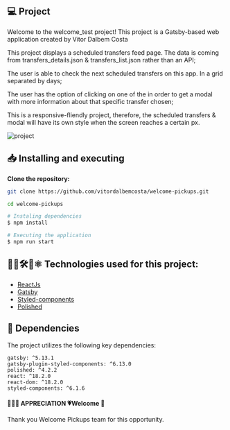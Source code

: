 ## 💻 Project

Welcome to the welcome_test project! This project is a Gatsby-based web application created by Vitor Dalbem Costa

This project displays a scheduled transfers feed page. The data is coming from transfers_details.json & transfers_list.json rather than an API;

The user is able to check the next scheduled transfers on this app. In a grid separated by days;

The user has the option of clicking on one of the in order to get a modal with more information about that specific transfer chosen;

This is a responsive-fliendly project, therefore, the scheduled transfers & modal will have its own style when the screen reaches a certain px.

![project](https://github.com/vitordalbemcosta/welcome-pickups/assets/95107819/83795bc6-16b1-4922-8919-6c285595cf52)

## 📥 Installing and executing

**Clone the repository:**

```bash
git clone https://github.com/vitordalbemcosta/welcome-pickups.git

cd welcome-pickups
```

```bash
# Instaling dependencies
$ npm install

# Executing the application
$ npm run start
```

## 👨‍💻🛠️🔧⚛ Technologies used for this project:

- [ReactJs](https://legacy.reactjs.org/)
- [Gatsby](https://www.gatsbyjs.com/docs/)
- [Styled-components](https://styled-components.com/docs)
- [Polished](https://polished.js.org/docs/)

## 🚀 Dependencies

The project utilizes the following key dependencies:

```
gatsby: ^5.13.1
gatsby-plugin-styled-components: ^6.13.0
polished: ^4.2.2
react: ^18.2.0
react-dom: ^18.2.0
styled-components: ^6.1.6
```

#### 🤝🏻💪 APPRECIATION 💗Welcome 🚗

Thank you Welcome Pickups team for this opportunity.
